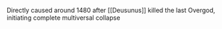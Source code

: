 Directly caused around 1480 after [[Deusunus]] killed the last Overgod, initiating complete multiversal collapse